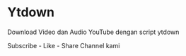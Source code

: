 # Ytdown
Download Video dan Audio YouTube dengan script ytdown

Subscribe - Like - Share Channel kami
